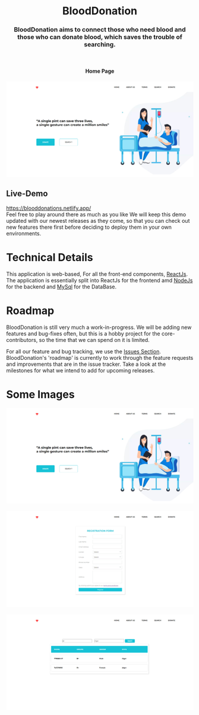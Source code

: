 <h1 align="center">
  BloodDonation
  <br>
</h1>

<h3 align="center">
BloodDonation aims to connect those who need blood and those who can donate blood, which saves the trouble of searching.
</h3>
<br>

<h4 align="center">
Home Page
</h4>

![Landing Page](frontend/src/img/homepage.jpg)
<br>

## Live-Demo
https://blooddonations.netlify.app/   
Feel free to play around there as much as you like 
We will keep this demo updated with our newest releases as they come, so that you can check out new features there first before deciding to deploy them in your own environments. 


# Technical Details
This application is web-based, For all the front-end components, [ReactJs](https://reactjs.org/). The application is essentially split into ReactJs for the frontend amd [NodeJs](https://nodejs.org/) for the backend and [MySql](https://www.mysql.com/) for the DataBase.

# Roadmap
BloodDonation is still very much a work-in-progress. We will be adding new features and bug-fixes often, but this is a hobby project for the core-contributors, so the time that we can spend on it is limited.

For all our feature and bug tracking, we use the [Issues Section](https://github.com/AzouKr/BloodDon-Client/issues). BloodDonation's 'roadmap' is currently to work through the feature requests and improvements that are in the issue tracker.  Take a look at the milestones for what we intend to add for upcoming releases.

# Some Images


![Landing Page](frontend/src/img/homepage.jpg)
<br><br>
![Landing Page](frontend/src/img/donate.jpg)
<br><br>
![Landing Page](frontend/src/img/search.jpg)
<br>

